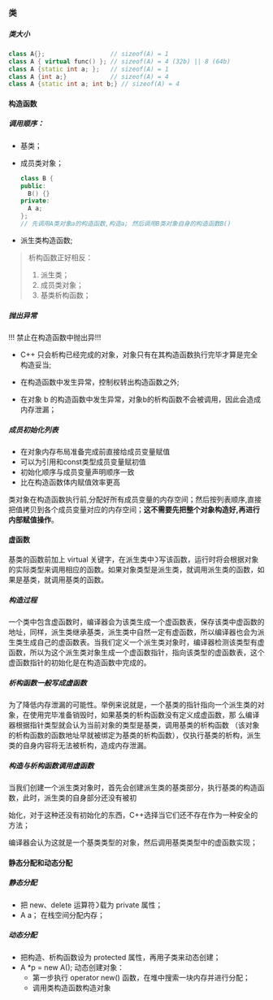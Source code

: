 ### 类

##### 类大小

``` cpp
class A{};				    // sizeof(A) = 1
class A { virtual func() }; // sizeof(A) = 4 (32b) || 8 (64b)
class A {static int a; };   // sizeof(A) = 1
class A {int a;}            // sizeof(A) = 4
class A {static int a; int b;} // sizeof(A) = 4
```

#### 构造函数

##### 调用顺序：

- 基类；

- 成员类对象；

  ```cpp
  class B {
  public:
  	B() {}
  private:
  	A a;
  };
  // 先调用A类对象a的构造函数,构造a; 然后调用B类对象自身的构造函数B()
  ```

- 派⽣类构造函数;

> 析构函数正好相反：
>
> 1. 派生类；
> 2. 成员类对象；
> 3. 基类析构函数；



##### 抛出异常

!!! 禁止在构造函数中抛出异!!!

- C++ 只会析构已经完成的对象，对象只有在其构造函数执⾏完毕才算是完全构造妥当;

- 在构造函数中发⽣异常，控制权转出构造函数之外;
- 在对象 b 的构造函数中发⽣异常，对象b的析构函数不会被调⽤，因此会造成内存泄漏；

##### 成员初始化列表

- 在对象内存布局准备完成前直接给成员变量赋值
- 可以为引用和const类型成员变量赋初值
- 初始化顺序与成员变量声明顺序一致
- 比在构造函数体内赋值效率更高

类对象在构造函数执行前,分配好所有成员变量的内存空间；然后按列表顺序,直接把值拷贝到各个成员变量对应的内存空间；**这不需要先把整个对象构造好,再进行内部赋值操作**。



#### 虚函数

基类的函数前加上 virtual 关键字，在派⽣类中᯿写该函数，运⾏时将会根据对象的实际类型来调⽤相应的函数。如果对象类型是派⽣类，就调⽤派⽣类的函数，如果是基类，就调⽤基类的函数。

##### 构造过程

⼀个类中包含虚函数时，编译器会为该类⽣成⼀个虚函数表，保存该类中虚函数的地址，同样，派⽣类继承基类，派⽣类中⾃然⼀定有虚函数，所以编译器也会为派⽣类⽣成⾃⼰的虚函数表。当我们定义⼀个派⽣类对象时，编译器检测该类型有虚函数，所以为这个派⽣类对象⽣成⼀个虚函数指针，指向该类型的虚函数表，这个虚函数指针的初始化是在构造函数中完成的。

##### 析构函数一般写成虚函数

为了降低内存泄漏的可能性。举例来说就是，⼀个基类的指针指向⼀个派⽣类的对象，在使⽤完毕准备销毁时，如果基类的析构函数没有定义成虚函数，那 么编译器根据指针类型就会认为当前对象的类型是基类，调⽤基类的析构函数 （该对象的析构函数的函数地址早就被绑定为基类的析构函数），仅执⾏基类的析构，派⽣类的⾃身内容将⽆法被析构，造成内存泄漏。



##### 构造与析构函数调用虚函数

当我们创建⼀个派⽣类对象时，⾸先会创建派⽣类的基类部分，执⾏基类的构造函数，此时，派⽣类的⾃身部分还没有被初

始化，对于这种还没有初始化的东⻄，C++选择当它们还不存在作为⼀种安全的⽅法；

编译器会认为这就是⼀个基类类型的对象，然后调⽤基类类型中的虚函数实现；



#### 静态分配和动态分配

##### 静态分配

- 把 new、delete 运算符᯿载为 private 属性；
- A a； 在栈空间分配内存；



##### 动态分配

- 把构造、析构函数设为 protected 属性，再⽤⼦类来动态创建；
- A *p  = new A(); 动态创建对象：
  - 第⼀步执⾏ operator new() 函数，在堆中搜索⼀块内存并进⾏分配；
  - 调⽤类构造函数构造对象

